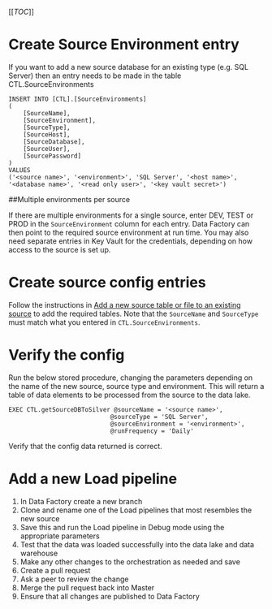 [[_TOC_]]

# Create Source Environment entry

If you want to add a new source database for an existing type (e.g. SQL Server) then an entry needs to be made in the table CTL.SourceEnvironments


```
INSERT INTO [CTL].[SourceEnvironments]
(
    [SourceName],
    [SourceEnvironment],
    [SourceType],
    [SourceHost],
    [SourceDatabase],
    [SourceUser],
    [SourcePassword]
)
VALUES
('<source name>', '<environment>', 'SQL Server', '<host name>', '<database name>', '<read only user>', '<key vault secret>')
```
##Multiple environments per source

If there are multiple environments for a single source, enter DEV, TEST or PROD in the `SourceEnvironment` column for each entry. Data Factory can then point to the required source environment at run time. You may also need separate entries in Key Vault for the credentials, depending on how access to the source is set up.

# Create source config entries

Follow the instructions in [Add a new source table or file to an existing source](/Maintain-Configuration/Add-a-new-source-table-or-file-to-an-existing-source) to add the required tables. Note that the `SourceName` and `SourceType` must match what you entered in `CTL.SourceEnvironments`.

# Verify the config

Run the below stored procedure, changing the parameters depending on the name of the new source, source type and environment. This will return a table of data elements to be processed from the source to the data lake.

```
EXEC CTL.getSourceDBToSilver @sourceName = '<source name>',
                            @sourceType = 'SQL Server',
                            @sourceEnvironment = '<environment>',
                            @runFrequency = 'Daily'
```

Verify that the config data returned is correct.

# Add a new Load pipeline

1. In Data Factory create a new branch
1. Clone and rename one of the Load pipelines that most resembles the new source
1. Save this and run the Load pipeline in Debug mode using the appropriate parameters
1. Test that the data was loaded successfully into the data lake and data warehouse
1. Make any other changes to the orchestration as needed and save
1. Create a pull request
1. Ask a peer to review the change
1. Merge the pull request back into Master
1. Ensure that all changes are published to Data Factory
